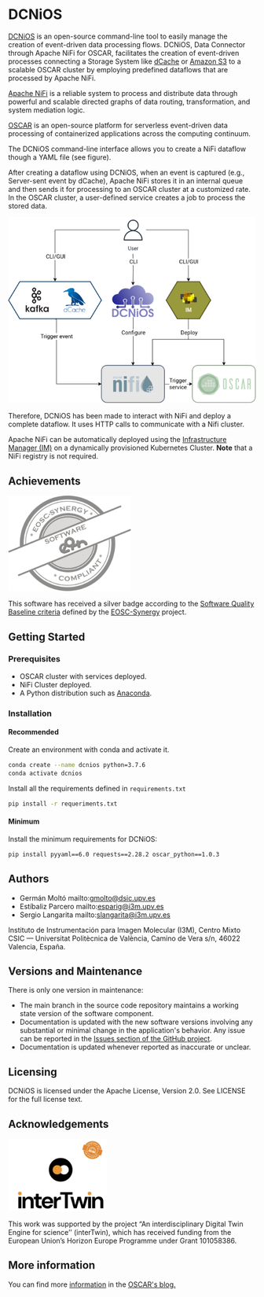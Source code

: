 # DCNiOS


[DCNiOS](https://intertwin-eu.github.io/dcnios) is an open-source command-line tool to easily manage the creation of event-driven data processing flows. DCNiOS, Data Connector through Apache NiFi for OSCAR, facilitates the creation of event-driven processes connecting a Storage System like [dCache](http://dcache.org) or [Amazon S3](https://aws.amazon.com/s3) to a scalable OSCAR cluster by employing predefined dataflows that are processed by Apache NiFi.

[Apache NiFi](http://nifi.apache.org) is a reliable system to process and distribute data through powerful and scalable directed graphs of data routing, transformation, and system mediation logic.

[OSCAR](https://oscar.grycap.net) is an open-source platform for serverless event-driven data processing of containerized applications across the computing continuum.

The DCNiOS command-line interface allows you to create a NiFi dataflow though a YAML file (see figure).

After creating a dataflow using DCNiOS, when an event is captured (e.g., Server-sent event by dCache), Apache NiFi stores it in an internal queue and then sends it for processing to an OSCAR cluster at a customized rate. In the OSCAR cluster, a user-defined service creates a job to process the stored data.

![DCNiOS Workflow](docpage/docs/images/OSCAR-dcnios-workflow-drawio.png)

Therefore, DCNiOS has been made to interact with NiFi and deploy a complete dataflow. It uses HTTP calls to communicate with a Nifi cluster. 

Apache NiFi can be automatically deployed using the [Infrastructure Manager (IM)](https://im.egi.eu) on a dynamically provisioned Kubernetes Cluster. **Note** that a NiFi registry is not required.

## Achievements

<a href="https://eu.badgr.com/public/assertions/0vLlQBANQzyHMOrmcsck3w?identity__url=https:%2F%2Fgithub.com%2FEOSC-synergy%2Foscar.assess.sqaaas%2Fcommit%2F10254d15a9230f45c84dae22f3711653162faf78">
<img src="docpage/docs/images/badge_software_silver.png" alt="Silver Badge" width="250"></a>

This software has received a silver badge according to the [Software Quality Baseline criteria](https://www.eosc-synergy.eu/for-developers/) defined by the [EOSC-Synergy](https://www.eosc-synergy.eu) project.

<!--Please acknowledge the use of DCNiOS by citing the following scientific
publications ([preprints available]())-->

## Getting Started

### Prerequisites

- OSCAR cluster with services deployed.
- NiFi Cluster deployed.
- A Python distribution such as [Anaconda](https://www.anaconda.com/).

### Installation

#### Recommended
Create an environment with conda and activate it.

``` bash
conda create --name dcnios python=3.7.6
conda activate dcnios
```

Install all the requirements defined in `requirements.txt`

``` bash
pip install -r requeriments.txt
```
#### Minimum
Install the minimum requirements for DCNiOS:


``` bash
pip install pyyaml==6.0 requests==2.28.2 oscar_python==1.0.3
```

## Authors

- Germán Moltó mailto:gmolto@dsic.upv.es
- Estíbaliz Parcero mailto:esparig@i3m.upv.es
- Sergio Langarita mailto:slangarita@i3m.upv.es

Instituto de Instrumentación para Imagen Molecular (I3M), Centro Mixto CSIC — Universitat Politècnica de València, Camino de Vera s/n, 46022 Valencia, España.


## Versions and Maintenance

There is only one version in maintenance:
- The main branch in the source code repository maintains a working state version of the software component.
- Documentation is updated with the new software versions involving any substantial or minimal change in the application's behavior. Any issue can be reported in the [Issues section of the GitHub project](https://github.com/interTwin-eu/dcnios/issues).
- Documentation is updated whenever reported as inaccurate or unclear.

## Licensing

DCNiOS is licensed under the Apache License, Version 2.0. See LICENSE for the full license text.

## Acknowledgements

<img src="docpage/docs/images/inter-twin.png" alt="DCNiOS Workflow" width="200">

This work was supported by the project “An interdisciplinary Digital Twin Engine for science’’ (interTwin), which has received funding from the European Union’s Horizon Europe Programme under Grant 101058386.

## More information

You can find more [information](https://oscar.grycap.net/blog/data-driven-processing-with-dcache-nifi-oscar/ ) in the [OSCAR's blog.](https://oscar.grycap.net/blog/)
